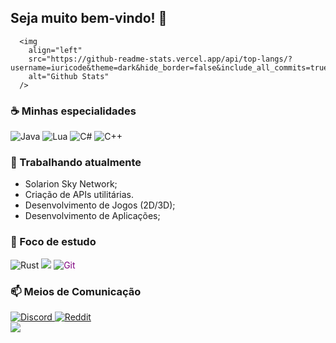 ## Seja muito bem-vindo! 👋

      <img
        align="left"
        src="https://github-readme-stats.vercel.app/api/top-langs/?username=iuricode&theme=dark&hide_border=false&include_all_commits=true&count_private=true&layout=compact"
        alt="Github Stats"
      />

### ☕ Minhas especialidades

<div display="flex">
  <img src="https://img.shields.io/badge/java-%23ED8B00.svg?style=for-the-badge&logo=openjdk&logoColor=white" alt="Java"/>
  <img src="https://img.shields.io/badge/lua-%232C2D72.svg?style=for-the-badge&logo=lua&logoColor=white" alt="Lua"/>
  <img src="https://img.shields.io/badge/c%23-%23239120.svg?style=for-the-badge&logo=csharp&logoColor=white" alt="C#"/>
  <img src="https://img.shields.io/badge/c++-%23239120.svg?style=for-the-badge&logo=cplusplus&logoColor=white" alt="C++"/>
</div>

### 🧶 Trabalhando atualmente

<ul>
  <li>Solarion Sky Network;</li>
  <li>Criação de APIs utilitárias.</li>
  <li>Desenvolvimento de Jogos (2D/3D);</li>
  <li>Desenvolvimento de Aplicações;</li>
</ul>


### 🌱 Foco de estudo

<div display="flex">
  <img src="https://img.shields.io/badge/rust-%23000000.svg?style=for-the-badge&logo=rust&logoColor=white" alt="Rust" "/>
  <img src="https://img.shields.io/badge/c-%2300599C.svg?style=for-the-badge&logo=c&logoColor=white" style="color: red;"/>
  <img src="https://img.shields.io/badge/git-%23F05033.svg?style=for-the-badge&logo=git&logoColor=white" alt="Git" style="color: purple;"/>
</div>

### 📫 Meios de Comunicação

<div display="flex">
  <a href="https://discord.gg/cAHKNykAuT">
    <img src="https://img.shields.io/badge/Discord-%235865F2.svg?style=for-the-badge&logo=discord&logoColor=white" alt="Discord"/>
  </a>
  <a href="https://www.reddit.com/user/TioStitch">
    <img src="https://img.shields.io/badge/Reddit-FF4500?style=for-the-badge&logo=reddit&logoColor=white" alt="Reddit"/>
  </a>
</div>


<img src="https://user-images.githubusercontent.com/74038190/241765440-80728820-e06b-4f96-9c9e-9df46f0cc0a5.gif"/>
